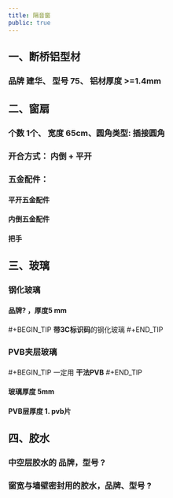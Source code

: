 ```yaml
---
title: 隔音窗
public: true
---
```


## 一、断桥铝型材
### 品牌 建华、 型号 75、 铝材厚度 >=1.4mm
## 二、窗扇
### 个数 1个、 宽度 65cm、圆角类型: 插接圆角
### 开合方式： 内倒 +  平开
### **五金配件：**
#### 平开五金配件
#### 内倒五金配件
#### 把手
## 三、玻璃
### 钢化玻璃
#### 品牌? ，厚度5 mm
#### 
#+BEGIN_TIP
**带3C标识码**的钢化玻璃
#+END_TIP
### PVB夹层玻璃
#### 
#+BEGIN_TIP
一定用 **干法PVB**
#+END_TIP
#### 玻璃厚度 5mm
#### PVB层厚度 1. pvb片
## 四、胶水
### 中空层胶水的 品牌，型号 ?
### 窗宽与墙壁密封用的胶水，品牌、型号 ?
